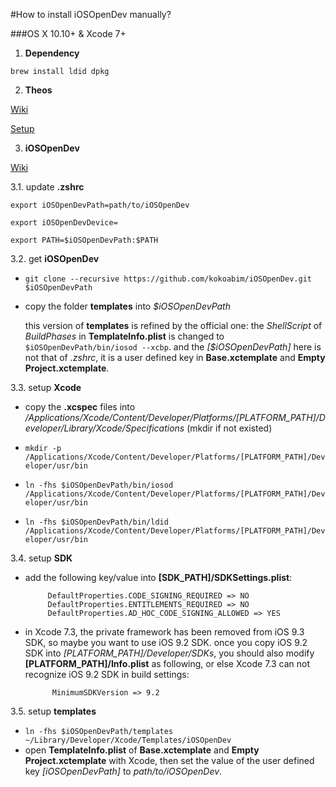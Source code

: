 #How to install iOSOpenDev manually?

###OS X 10.10+ & Xcode 7+


1. **Dependency**

 `brew install ldid dpkg`

2. **Theos**

 [Wiki](https://github.com/theos/theos/wiki)
    
 [Setup](http://iphonedevwiki.net/index.php/Theos/Setup)

3. **iOSOpenDev**

 [Wiki](https://github.com/kokoabim/iOSOpenDev/wiki)

 3.1. update **.zshrc**
 
 `export iOSOpenDevPath=path/to/iOSOpenDev`
 
 `export iOSOpenDevDevice=`
 
 `export PATH=$iOSOpenDevPath:$PATH`

 3.2. get **iOSOpenDev**
 
 * `git clone --recursive https://github.com/kokoabim/iOSOpenDev.git $iOSOpenDevPath`

 * copy the folder **templates** into *$iOSOpenDevPath*
 
   this version of **templates** is refined by the official one: the *ShellScript* of *BuildPhases* in **TemplateInfo.plist** is changed to `$iOSOpenDevPath/bin/iosod --xcbp`. and the *[$iOSOpenDevPath]* here is not that of *.zshrc*, it is a user defined key in **Base.xctemplate** and **Empty Project.xctemplate**.

 3.3. setup **Xcode**

 * copy the **.xcspec** files into */Applications/Xcode/Content/Developer/Platforms/[PLATFORM_PATH]/Developer/Library/Xcode/Specifications* (mkdir if not existed)
    
 * `mkdir -p /Applications/Xcode/Content/Developer/Platforms/[PLATFORM_PATH]/Developer/usr/bin`
	
 * `ln -fhs $iOSOpenDevPath/bin/iosod /Applications/Xcode/Content/Developer/Platforms/[PLATFORM_PATH]/Developer/usr/bin`
	
 * `ln -fhs $iOSOpenDevPath/bin/ldid /Applications/Xcode/Content/Developer/Platforms/[PLATFORM_PATH]/Developer/usr/bin`
	
 3.4. setup **SDK**
 
 * add the following key/value into **[SDK_PATH]/SDKSettings.plist**:

            DefaultProperties.CODE_SIGNING_REQUIRED => NO
            DefaultProperties.ENTITLEMENTS_REQUIRED => NO
            DefaultProperties.AD_HOC_CODE_SIGNING_ALLOWED => YES
            
 * in Xcode 7.3, the private framework has been removed from iOS 9.3 SDK, so maybe you want to use iOS 9.2 SDK. once you copy iOS 9.2 SDK into *[PLATFORM_PATH]/Developer/SDKs*, you should also modify **[PLATFORM_PATH]/Info.plist** as following, or else Xcode 7.3 can not recognize iOS 9.2 SDK in build settings:

             MinimumSDKVersion => 9.2

 3.5. setup **templates**
 
 * `ln -fhs $iOSOpenDevPath/templates ~/Library/Developer/Xcode/Templates/iOSOpenDev`
 * open **TemplateInfo.plist** of **Base.xctemplate** and **Empty Project.xctemplate** with Xcode, then set the value of the user defined key *[iOSOpenDevPath]* to *path/to/iOSOpenDev*.
